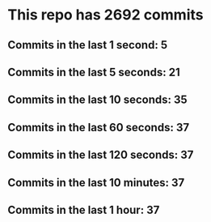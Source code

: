 # This repo has 2692 commits

## Commits in the last 1 second: 5
## Commits in the last 5 seconds: 21
## Commits in the last 10 seconds: 35
## Commits in the last 60 seconds: 37
## Commits in the last 120 seconds: 37
## Commits in the last 10 minutes: 37
## Commits in the last 1 hour: 37
